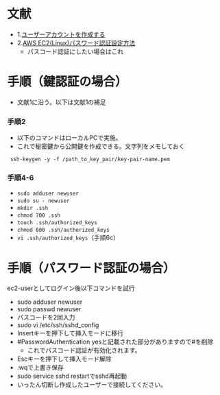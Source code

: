# 文献
- 1.[ユーザーアカウントを作成する](https://docs.aws.amazon.com/ja_jp/AWSEC2/latest/UserGuide/managing-users.html#create-user-account)
- 2.[AWS EC2(Linux)パスワード認証設定方法](https://qiita.com/sakaguchi_/items/d96c50220a8d5c1c78bd)
  - パスコード認証にしたい場合はこれ
  
# 手順（鍵認証の場合）
- 文献1に沿う。以下は文献1の補足
### 手順2
- 以下のコマンドはローカルPCで実施。
- これで秘密鍵から公開鍵を作成できる。文字列をメモしておく

```
 ssh-keygen -y -f /path_to_key_pair/key-pair-name.pem
```
    
### 手順4-6
- `sudo adduser newuser`
- `sudo su - newuser`
- `mkdir .ssh`
- `chmod 700 .ssh`
- `touch .ssh/authorized_keys`
- `chmod 600 .ssh/authorized_keys`
- `vi .ssh/authorized_keys`（手順6c）


# 手順（パスワード認証の場合）
ec2-userとしてログイン後以下コマンドを試行

- sudo adduser newuser
- sudo passwd newuser
- パスコードを2回入力
- sudo vi /etc/ssh/sshd_config
- Insertキーを押下して挿入モードに移行
- #PasswordAuthentication yesと記載された部分がありますので#を削除
  - これでパスコード認証が有効化されます。
- Escキーを押下して挿入モード解除
- :wqで上書き保存
- sudo service sshd restartでsshd再起動
- いったん切断し作成したユーザーで接続してください。
